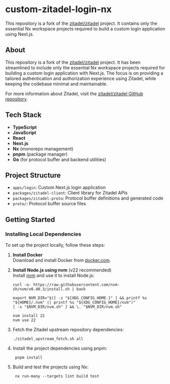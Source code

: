# custom-zitadel-login-nx

This repository is a fork of the [zitadel/zitadel](https://github.com/zitadel/zitadel) project. It contains only the essential Nx workspace projects required to build a custom login application using Next.js.

## About

This repository is a fork of the [zitadel/zitadel](https://github.com/zitadel/zitadel) project. It has been streamlined to include only the essential Nx workspace projects required for building a custom login application with Next.js. The focus is on providing a tailored authentication and authorization experience using Zitadel, while keeping the codebase minimal and maintainable.

For more information about Zitadel, visit the [zitadel/zitadel GitHub repository](https://github.com/zitadel/zitadel).


## Tech Stack

- **TypeScript**
- **JavaScript**
- **React**
- **Next.js**
- **Nx** (monorepo management)
- **pnpm** (package manager)
- **Go** (for protocol buffer and backend utilities)

## Project Structure

- `apps/login`: Custom Next.js login application
- `packages/zitadel-client`: Client library for Zitadel APIs
- `packages/zitadel-proto`: Protocol buffer definitions and generated code
- `proto/`: Protocol buffer source files

## Getting Started

### Installing Local Dependencies

To set up the project locally, follow these steps:

1. **Install Docker**  
   Download and install Docker from [docker.com](https://www.docker.com/products/docker-desktop/).

2. **Install Node.js using nvm** (v22 recommended)  
   Install [nvm](https://github.com/nvm-sh/nvm?tab=readme-ov-file#installing-and-updating) and use it to install Node.js:

   ```shell
   curl -o- https://raw.githubusercontent.com/nvm-sh/nvm/v0.40.3/install.sh | bash
   
   export NVM_DIR="$([ -z "${XDG_CONFIG_HOME-}" ] && printf %s "${HOME}/.nvm" || printf %s "${XDG_CONFIG_HOME}/nvm")"
   [ -s "$NVM_DIR/nvm.sh" ] && \. "$NVM_DIR/nvm.sh"
   
   nvm install 22
   nvm use 22
   ```

3. Fetch the Zitadel upstream repository dependencies:

   ```shell
   ./zitadel_upstream_fetch.sh all
   ```

4. Install the project dependencies using pnpm:

   ```shell
    pnpm install
    ```
   
5. Build and test the projects using Nx:

   ```shell
    nx run-many --targets lint build test
    ```